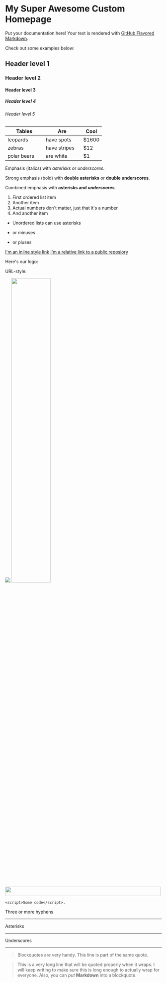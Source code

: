 # My Super Awesome Custom Homepage

Put your documentation here! Your text is rendered with [GitHub Flavored Markdown](https://help.github.com/articles/github-flavored-markdown).

Check out some examples below:



## Header level 1

### Header level 2

#### Header level 3

##### Header level 4

###### Header level 5



| Tables        | Are           | Cool  |
| ------------- | ------------- | ----- |
| leopards      | have spots    | $1600 |
| zebras        | have stripes &nbsp;&nbsp;   | $12   |
| polar bears  &nbsp;&nbsp;&nbsp;&nbsp;  | are white     | $1    |



Emphasis (italics) with *asterisks* or _underscores_.

Strong emphasis (bold) with **double asterisks** or __double underscores__.

Combined emphasis with **asterisks and _underscores_**.



1. First ordered list item
1. Another item
1. Actual numbers don't matter, just that it's a number
1. And another item



* Unordered lists can use asterisks
- or minuses
+ or pluses



[I'm an inline style link](https://www.google.com)
[I'm a relative link to a public reposiory](../assets/images/sample_dashboard.png)



Here's our logo:

URL-style:

<img src="https://upload.wikimedia.org/wikipedia/commons/thumb/2/2f/Google_2015_logo.svg/2880px-Google_2015_logo.svg.png">




<img src="https://upload.wikimedia.org/wikipedia/commons/thumb/2/2f/Google_2015_logo.svg/2880px-Google_2015_logo.svg.png" width="50%">



<img src="https://upload.wikimedia.org/wikipedia/commons/thumb/2/2f/Google_2015_logo.svg/2880px-Google_2015_logo.svg.png" width="500px" height="30px">



`<script>Some code</script>.`



Three or more hyphens

---

Asterisks

***

Underscores

___



> Blockquotes are very handy.
> This line is part of the same quote.



> This is a very long line that will be quoted properly when it wraps. I will keep writing to make sure this is long enough to actually wrap for everyone. Also, you can *put* **Markdown** into a blockquote.
